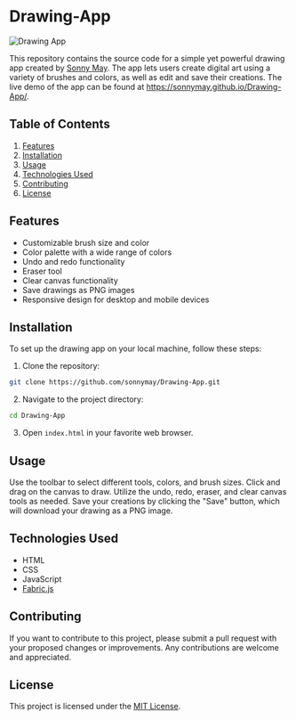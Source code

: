 # Drawing-App

![Drawing App](./assets/drawing-app-screenshot.png)

This repository contains the source code for a simple yet powerful drawing app created by [Sonny May](https://github.com/sonnymay). The app lets users create digital art using a variety of brushes and colors, as well as edit and save their creations. The live demo of the app can be found at https://sonnymay.github.io/Drawing-App/.

## Table of Contents

1. [Features](#features)
2. [Installation](#installation)
3. [Usage](#usage)
4. [Technologies Used](#technologies-used)
5. [Contributing](#contributing)
6. [License](#license)

## Features

- Customizable brush size and color
- Color palette with a wide range of colors
- Undo and redo functionality
- Eraser tool
- Clear canvas functionality
- Save drawings as PNG images
- Responsive design for desktop and mobile devices

## Installation

To set up the drawing app on your local machine, follow these steps:

1. Clone the repository:

```bash
git clone https://github.com/sonnymay/Drawing-App.git
```

2. Navigate to the project directory:

```bash
cd Drawing-App
```

3. Open `index.html` in your favorite web browser.

## Usage

Use the toolbar to select different tools, colors, and brush sizes. Click and drag on the canvas to draw. Utilize the undo, redo, eraser, and clear canvas tools as needed. Save your creations by clicking the "Save" button, which will download your drawing as a PNG image.

## Technologies Used

- HTML
- CSS
- JavaScript
- [Fabric.js](http://fabricjs.com/)

## Contributing

If you want to contribute to this project, please submit a pull request with your proposed changes or improvements. Any contributions are welcome and appreciated.

## License

This project is licensed under the [MIT License](./LICENSE).
